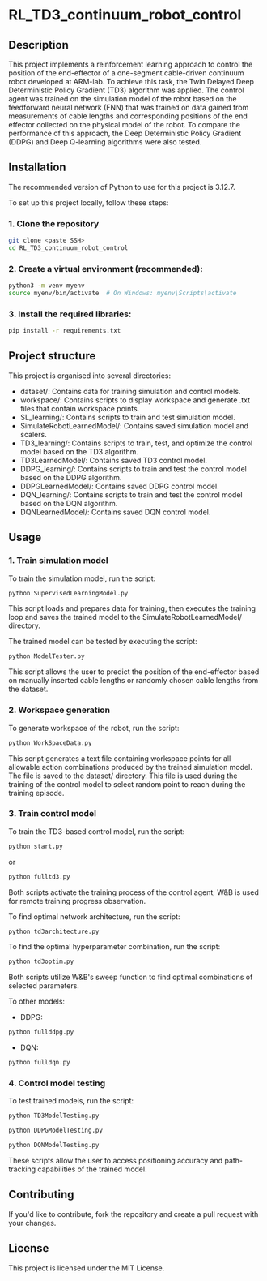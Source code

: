 # RL_TD3_continuum_robot_control
## Description
This project implements a reinforcement learning approach to control the position of the end-effector of a one-segment cable-driven continuum robot developed at ARM-lab. To achieve this task, the Twin Delayed Deep Deterministic Policy Gradient (TD3) algorithm was applied. The control agent was trained on the simulation model of the robot based on the feedforward neural network (FNN) that was trained on data gained from measurements of cable lengths and corresponding positions of the end effector collected on the physical model of the robot. To compare the performance of this approach, the Deep Deterministic Policy Gradient (DDPG) and Deep Q-learning algorithms were also tested.
## Installation
The recommended version of Python to use for this project is 3.12.7.

To set up this project locally, follow these steps:
### 1. Clone the repository
```bash
git clone <paste SSH>
cd RL_TD3_continuum_robot_control
```
### 2. Create a virtual environment (recommended):
```bash
python3 -m venv myenv
source myenv/bin/activate  # On Windows: myenv\Scripts\activate
```
### 3. Install the required libraries:
```bash
pip install -r requirements.txt
```
## Project structure
This project is organised into several directories:
*   dataset\/: Contains data for training simulation and control models.
*   workspace\/: Contains scripts to display workspace and generate .txt files that contain workspace points.
*   SL_learning\/: Contains scripts to train and test simulation model.
*   SimulateRobotLearnedModel\/: Contains saved simulation model and scalers.
*   TD3_learning\/: Contains scripts to train, test, and optimize the control model based on the TD3 algorithm.
*   TD3LearnedModel\/: Contains saved TD3 control model.
*   DDPG_learning\/: Contains scripts to train and test the control model based on the DDPG algorithm.
*   DDPGLearnedModel\/: Contains saved DDPG control model.
*   DQN_learning\/: Contains scripts to train and test the control model based on the DQN algorithm.
*   DQNLearnedModel\/: Contains saved DQN control model.
## Usage
### 1. Train simulation model
To train the simulation model, run the script:
```bash
python SupervisedLearningModel.py
```
This script loads and prepares data for training, then executes the training loop and saves the trained model to the SimulateRobotLearnedModel\/ directory.

The trained model can be tested by executing the script:
```bash
python ModelTester.py
```
This script allows the user to predict the position of the end-effector based on manually inserted cable lengths or randomly chosen cable lengths from the dataset.
### 2. Workspace generation
To generate workspace of the robot, run the script:
```bash
python WorkSpaceData.py
```
This script generates a text file containing workspace points for all allowable action combinations produced by the trained simulation model. The file is saved to the dataset/ directory. This file is used during the training of the control model to select random point to reach during the training episode.
### 3. Train control model
To train the TD3-based control model, run the script:
```bash
python start.py
```
or
```bash
python fulltd3.py
```
Both scripts activate the training process of the control agent; W&B is used for remote training progress observation.

To find optimal network architecture, run the script:
```bash
python td3architecture.py
```
To find the optimal hyperparameter combination, run the script:
```bash
python td3optim.py
```
Both scripts utilize W&B's sweep function to find optimal combinations of selected parameters.

To other models:
-   DDPG:
```bash
python fullddpg.py
```
- DQN:
```bash
python fulldqn.py
```
### 4. Control model testing
To test trained models, run the script:
```bash
python TD3ModelTesting.py
```
```bash
python DDPGModelTesting.py
```
```bash
python DQNModelTesting.py
```
These scripts allow the user to access positioning accuracy and path-tracking capabilities of the trained model.
## Contributing
If you'd like to contribute, fork the repository and create a pull request with your changes.
## License
This project is licensed under the MIT License.